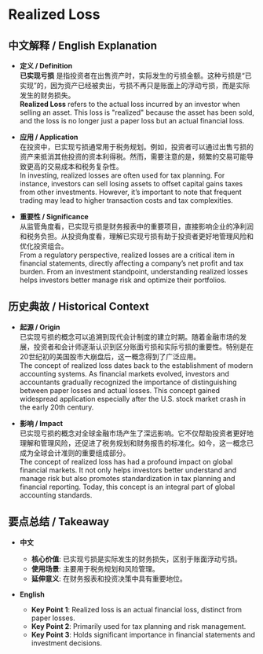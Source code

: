 # Realized Loss

## 中文解释 / English Explanation

* **定义 / Definition**  
  **已实现亏损** 是指投资者在出售资产时，实际发生的亏损金额。这种亏损是“已实现”的，因为资产已经被卖出，亏损不再只是账面上的浮动亏损，而是实际发生的财务损失。  
  **Realized Loss** refers to the actual loss incurred by an investor when selling an asset. This loss is "realized" because the asset has been sold, and the loss is no longer just a paper loss but an actual financial loss.

* **应用 / Application**  
  在投资中，已实现亏损通常用于税务规划。例如，投资者可以通过出售亏损的资产来抵消其他投资的资本利得税。然而，需要注意的是，频繁的交易可能导致更高的交易成本和税务复杂性。  
  In investing, realized losses are often used for tax planning. For instance, investors can sell losing assets to offset capital gains taxes from other investments. However, it’s important to note that frequent trading may lead to higher transaction costs and tax complexities.

* **重要性 / Significance**  
  从监管角度看，已实现亏损是财务报表中的重要项目，直接影响企业的净利润和税务负担。从投资角度看，理解已实现亏损有助于投资者更好地管理风险和优化投资组合。  
  From a regulatory perspective, realized losses are a critical item in financial statements, directly affecting a company’s net profit and tax burden. From an investment standpoint, understanding realized losses helps investors better manage risk and optimize their portfolios.

## 历史典故 / Historical Context

* **起源 / Origin**  
  已实现亏损的概念可以追溯到现代会计制度的建立时期。随着金融市场的发展，投资者和会计师逐渐认识到区分账面亏损和实际亏损的重要性。特别是在20世纪初的美国股市大崩盘后，这一概念得到了广泛应用。  
  The concept of realized loss dates back to the establishment of modern accounting systems. As financial markets evolved, investors and accountants gradually recognized the importance of distinguishing between paper losses and actual losses. This concept gained widespread application especially after the U.S. stock market crash in the early 20th century.

* **影响 / Impact**  
  已实现亏损的概念对全球金融市场产生了深远影响。它不仅帮助投资者更好地理解和管理风险，还促进了税务规划和财务报告的标准化。如今，这一概念已成为全球会计准则的重要组成部分。  
  The concept of realized loss has had a profound impact on global financial markets. It not only helps investors better understand and manage risk but also promotes standardization in tax planning and financial reporting. Today, this concept is an integral part of global accounting standards.

## 要点总结 / Takeaway

* **中文**  
  - **核心价值**: 已实现亏损是实际发生的财务损失，区别于账面浮动亏损。
  - **使用场景**: 主要用于税务规划和风险管理。
  - **延伸意义**: 在财务报表和投资决策中具有重要地位。

* **English**  
  - **Key Point 1**: Realized loss is an actual financial loss, distinct from paper losses.
  - **Key Point 2**: Primarily used for tax planning and risk management.
  - **Key Point 3**: Holds significant importance in financial statements and investment decisions.
